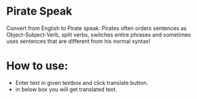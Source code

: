 # Pirate Speak
Convert from English to Pirate speak. Pirates often orders sentences as Object-Subject-Verb, split verbs, switches entire phrases and sometimes uses sentences that are different from his normal syntax!

# How to use:
* Enter text in given textbox and click translate button.
* in below box you will get translated text.
